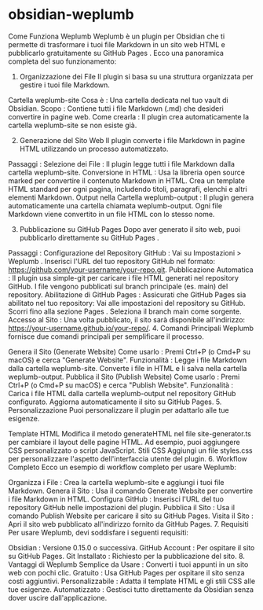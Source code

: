 # obsidian-weplumb

Come Funziona Weplumb
Weplumb è un plugin per Obsidian che ti permette di trasformare i tuoi file Markdown in un sito web HTML e pubblicarlo gratuitamente su GitHub Pages . Ecco una panoramica completa del suo funzionamento:

1. Organizzazione dei File
Il plugin si basa su una struttura organizzata per gestire i tuoi file Markdown.

Cartella weplumb-site
Cosa è : Una cartella dedicata nel tuo vault di Obsidian.
Scopo : Contiene tutti i file Markdown (.md) che desideri convertire in pagine web.
Come crearla : Il plugin crea automaticamente la cartella weplumb-site se non esiste già.

2. Generazione del Sito Web
Il plugin converte i file Markdown in pagine HTML utilizzando un processo automatizzato.

Passaggi :
Selezione dei File :
Il plugin legge tutti i file Markdown dalla cartella weplumb-site.
Conversione in HTML :
Usa la libreria open source marked per convertire il contenuto Markdown in HTML.
Crea un template HTML standard per ogni pagina, includendo titoli, paragrafi, elenchi e altri elementi Markdown.
Output nella Cartella weplumb-output :
Il plugin genera automaticamente una cartella chiamata weplumb-output.
Ogni file Markdown viene convertito in un file HTML con lo stesso nome.

3. Pubblicazione su GitHub Pages
Dopo aver generato il sito web, puoi pubblicarlo direttamente su GitHub Pages .

Passaggi :
Configurazione del Repository GitHub :
Vai su Impostazioni > Weplumb .
Inserisci l'URL del tuo repository GitHub nel formato:
https://github.com/your-username/your-repo.git.
Pubblicazione Automatica :
Il plugin usa simple-git per caricare i file HTML generati nel repository GitHub.
I file vengono pubblicati sul branch principale (es. main) del repository.
Abilitazione di GitHub Pages :
Assicurati che GitHub Pages sia abilitato nel tuo repository:
Vai alle impostazioni del repository su GitHub.
Scorri fino alla sezione Pages .
Seleziona il branch main come sorgente.
Accesso al Sito :
Una volta pubblicato, il sito sarà disponibile all'indirizzo:
https://your-username.github.io/your-repo/.
4. Comandi Principali
Weplumb fornisce due comandi principali per semplificare il processo.

Genera il Sito (Generate Website)
Come usarlo : Premi Ctrl+P (o Cmd+P su macOS) e cerca "Generate Website".
Funzionalità :
Legge i file Markdown dalla cartella weplumb-site.
Converte i file in HTML e li salva nella cartella weplumb-output.
Pubblica il Sito (Publish Website)
Come usarlo : Premi Ctrl+P (o Cmd+P su macOS) e cerca "Publish Website".
Funzionalità :
Carica i file HTML dalla cartella weplumb-output nel repository GitHub configurato.
Aggiorna automaticamente il sito su GitHub Pages.
5. Personalizzazione
Puoi personalizzare il plugin per adattarlo alle tue esigenze.

Template HTML
Modifica il metodo generateHTML nel file site-generator.ts per cambiare il layout delle pagine HTML.
Ad esempio, puoi aggiungere CSS personalizzato o script JavaScript.
Stili CSS
Aggiungi un file styles.css per personalizzare l'aspetto dell'interfaccia utente del plugin.
6. Workflow Completo
Ecco un esempio di workflow completo per usare Weplumb:

Organizza i File :
Crea la cartella weplumb-site e aggiungi i tuoi file Markdown.
Genera il Sito :
Usa il comando Generate Website per convertire i file Markdown in HTML.
Configura GitHub :
Inserisci l'URL del tuo repository GitHub nelle impostazioni del plugin.
Pubblica il Sito :
Usa il comando Publish Website per caricare il sito su GitHub Pages.
Visita il Sito :
Apri il sito web pubblicato all'indirizzo fornito da GitHub Pages.
7. Requisiti
Per usare Weplumb, devi soddisfare i seguenti requisiti:

Obsidian : Versione 0.15.0 o successiva.
GitHub Account : Per ospitare il sito su GitHub Pages.
Git Installato : Richiesto per la pubblicazione del sito.
8. Vantaggi di Weplumb
Semplice da Usare : Converti i tuoi appunti in un sito web con pochi clic.
Gratuito : Usa GitHub Pages per ospitare il sito senza costi aggiuntivi.
Personalizzabile : Adatta il template HTML e gli stili CSS alle tue esigenze.
Automatizzato : Gestisci tutto direttamente da Obsidian senza dover uscire dall'applicazione.

